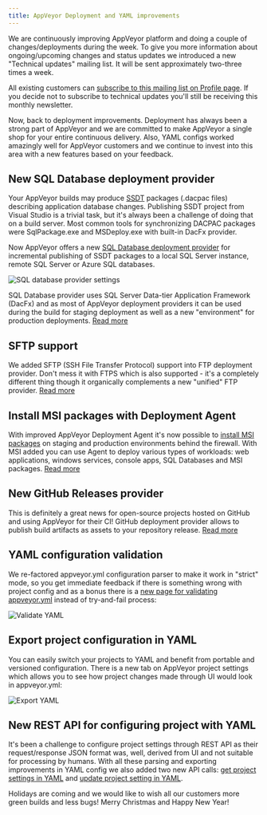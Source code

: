 ```yaml
---
title: AppVeyor Deployment and YAML improvements
---
```


We are continuously improving AppVeyor platform and doing a couple of changes/deployments during the week.
To give you more information about ongoing/upcoming changes and status updates we introduced a new
"Technical updates" mailing list. It will be sent approximately two-three times a week.

All existing customers can [subscribe to this mailing list on Profile page](https://ci.appveyor.com/profile).
If you decide not to subscribe to technical updates you'll still be receiving this monthly newsletter.

Now, back to deployment improvements. Deployment has always been a strong part of AppVeyor and we are
committed to make AppVeyor a single shop for your entire continuous delivery.
Also, YAML configs worked amazingly well for AppVeyor customers and we continue
to invest into this area with a new features based on your feedback.

## New SQL Database deployment provider

Your AppVeyor builds may produce [SSDT](https://msdn.microsoft.com/en-us/library/hh272686(v=vs.103).aspx)
packages (.dacpac files) describing application database changes.
Publishing SSDT project from Visual Studio is a trivial task, but it's always been a challenge
of doing that on a build server. Most common tools for synchronizing DACPAC packages were
SqlPackage.exe and MSDeploy.exe with built-in DacFx provider.

Now AppVeyor offers a new [SQL Database deployment provider](/docs/deployment/sql-database-ssdt/)
for incremental publishing of SSDT packages to a local SQL Server instance, remote SQL Server
or Azure SQL databases.

<p>
    <img src="/assets/images/newsletters/2014-12-16/sql-database-provider-settings.png" alt="SQL database provider settings">
</p>

SQL Database provider uses SQL Server Data-tier Application Framework (DacFx) and as most of AppVeyor
deployment providers it can be used during the build for staging deployment as well as a new "environment"
for production deployments. [Read more](/docs/deployment/sql-database-ssdt/)

## SFTP support

We added SFTP (SSH File Transfer Protocol) support into FTP deployment provider.
Don't mess it with FTPS which is also supported - it's a completely different thing
though it organically complements a new "unified" FTP provider.
[Read more](/docs/deployment/ftp/)

## Install MSI packages with Deployment Agent

With improved AppVeyor Deployment Agent it's now possible to [install MSI packages](/docs/deployment/agent#installing-msi-package-artifact-on-remote-machine)
on staging and production environments behind the firewall.
With MSI added you can use Agent to deploy various types of workloads: web applications,
windows services, console apps, SQL Databases and MSI packages. [Read more](/docs/deployment/agent/)

## New GitHub Releases provider

This is definitely a great news for open-source projects hosted on GitHub and using AppVeyor for their CI!
GitHub deployment provider allows to publish build artifacts as assets to your repository release.
[Read more](/docs/deployment/github/)

## YAML configuration validation

We re-factored appveyor.yml configuration parser to make it work in "strict" mode,
so you get immediate feedback if there is something wrong with project config and as a bonus
there is a [new page for validating appveyor.yml](https://ci.appveyor.com/tools/validate-yaml)
instead of try-and-fail process:

<img src="/assets/images/newsletters/2014-12-16/validate-yaml.png" alt="Validate YAML">


## Export project configuration in YAML

You can easily switch your projects to YAML and benefit from portable and versioned configuration.
There is a new tab on AppVeyor project settings which allows you to see how project changes made
through UI would look in appveyor.yml:

<img src="/assets/images/newsletters/2014-12-16/export-yaml.png" alt="Export YAML">


## New REST API for configuring project with YAML

It's been a challenge to configure project settings through REST API as their request/response JSON
format was, well, derived from UI and not suitable for processing by humans.
With all these parsing and exporting improvements in YAML config we also added two new API calls:
[get project settings in YAML](/docs/api/projects-builds#get-project-settings-in-yaml) and
[update project setting in YAML](/docs/api/projects-builds#update-project-settings-in-yaml).

Holidays are coming and we would like to wish all our customers more green builds and less bugs! Merry Christmas and Happy New Year!
